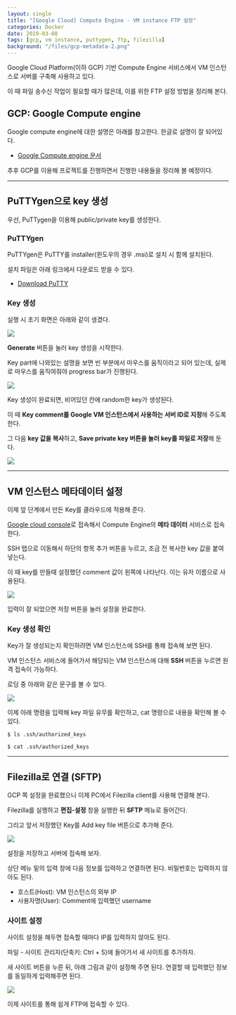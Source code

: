 ```yaml
---
layout: single
title: "[Google Cloud] Compute Engine - VM instance FTP 설정"
categories: Docker
date: 2019-03-08
tags: [gcp, vm instance, puttygen, ftp, filezilla]
background: "/files/gcp-metadata-2.png"
---
```


Google Cloud Platform(이하 GCP) 기반 Compute Engine 서비스에서 VM 인스턴스로 서버를 구축해 사용하고 있다.

이 때 파일 송수신 작업이 필요할 때가 많은데, 이를 위한 FTP 설정 방법을 정리해 본다.

## GCP: Google Compute engine

Google compute engine에 대한 설명은 아래를 참고한다. 한글로 설명이 잘 되어있다.

- [Google Compute engine 문서](https://cloud.google.com/compute/docs/)

추후 GCP를 이용해 프로젝트를 진행하면서 진행한 내용들을 정리해 볼 예정이다.

---

## PuTTYgen으로 key 생성

우선, PuTTygen을 이용해 public/private key를 생성한다.

### PuTTYgen

PuTTYgen은 PuTTY를 installer(윈도우의 경우 .msi)로 설치 시 함께 설치된다.

설치 파일은 아래 링크에서 다운로드 받을 수 있다.

- [Download PuTTY](https://www.chiark.greenend.org.uk/~sgtatham/putty/latest.html)

### Key 생성

실행 시 초기 화면은 아래와 같이 생겼다.

<img src="https://github.com/renakim/renakim.github.io/blob/master/files/puttygen-1.png?raw=true">

**Generate** 버튼을 눌러 key 생성을 시작한다.

Key part에 나와있는 설명을 보면 빈 부분에서 마우스를 움직이라고 되어 있는데, 실제로 마우스를 움직여줘야 progress bar가 진행된다.

<img src="https://github.com/renakim/renakim.github.io/blob/master/files/puttygen-2.png?raw=true">

Key 생성이 완료되면, 비어있던 칸에 random한 key가 생성된다.

이 때 **Key comment를 Google VM 인스턴스에서 사용하는 서버 ID로 지정**해 주도록 한다.

그 다음 **key 값을 복사**하고, **Save private key 버튼을 눌러 key를 파일로 저장**해 둔다.

<img src="https://github.com/renakim/renakim.github.io/blob/master/files/puttygen-3_1.png?raw=true">

---

## VM 인스턴스 메타데이터 설정

이제 앞 단계에서 만든 Key를 클라우드에 적용해 준다.

[Google cloud console](https://console.cloud.google.com)로 접속해서 Compute Engine의 **메타 데이터** 서비스로 접속한다.

SSH 탭으로 이동해서 하단의 항목 추가 버튼을 누르고, 조금 전 복사한 key 값을 붙여넣는다.

이 때 key를 만들때 설정했던 comment 값이 왼쪽에 나타난다. 이는 유저 이름으로 사용된다.

<img src="https://github.com/renakim/renakim.github.io/blob/master/files/gcp-metadata-1.png?raw=true">

입력이 잘 되었으면 저장 버튼을 눌러 설정을 완료한다.

### Key 생성 확인

Key가 잘 생성되는지 확인하려면 VM 인스턴스에 SSH를 통해 접속해 보면 된다.

VM 인스턴스 서비스에 들어가서 해당되는 VM 인스턴스에 대해 **SSH** 버튼을 누르면 원격 접속이 가능하다.

로딩 중 아래와 같은 문구를 볼 수 있다.

<img src="https://github.com/renakim/renakim.github.io/blob/master/files/gcp-metadata-2.png?raw=true">

이제 아래 명령을 입력해 key 파일 유무를 확인하고, cat 명령으로 내용을 확인해 볼 수 있다.

```
$ ls .ssh/authorized_keys

$ cat .ssh/authorized_keys
```

---

## Filezilla로 연결 (SFTP)

GCP 쪽 설정을 완료했으니 이제 PC에서 Filezilla client를 사용해 연결해 본다.

Filezilla를 실행하고 **편집-설정** 창을 실행한 뒤 **SFTP** 메뉴로 들어간다.

그리고 앞서 저장했던 Key를 Add key file 버튼으로 추가해 준다.

<img src="https://github.com/renakim/renakim.github.io/blob/master/files/gcp-ftp-filezilla-1.png?raw=true">

설정을 저장하고 서버에 접속해 보자.

상단 메뉴 밑의 입력 창에 다음 정보를 입력하고 연결하면 된다. 비밀번호는 입력하지 않아도 된다.

- 호스트(Host): VM 인스턴스의 외부 IP
- 사용자명(User): Comment에 입력했던 username

### 사이트 설정

사이트 설정을 해두면 접속할 때마다 IP를 입력하지 않아도 된다.

파일 - 사이트 관리자(단축키: Ctrl + S)에 들어가서 새 사이트를 추가하자.

새 사이트 버튼을 누른 뒤, 아래 그림과 같이 설정해 주면 된다. 연결할 때 입력했던 정보를 동일하게 입력해주면 된다.

<img src="https://github.com/renakim/renakim.github.io/blob/master/files/gcp-ftp-filezilla-2.png?raw=true">

이제 사이트를 통해 쉽게 FTP에 접속할 수 있다.
